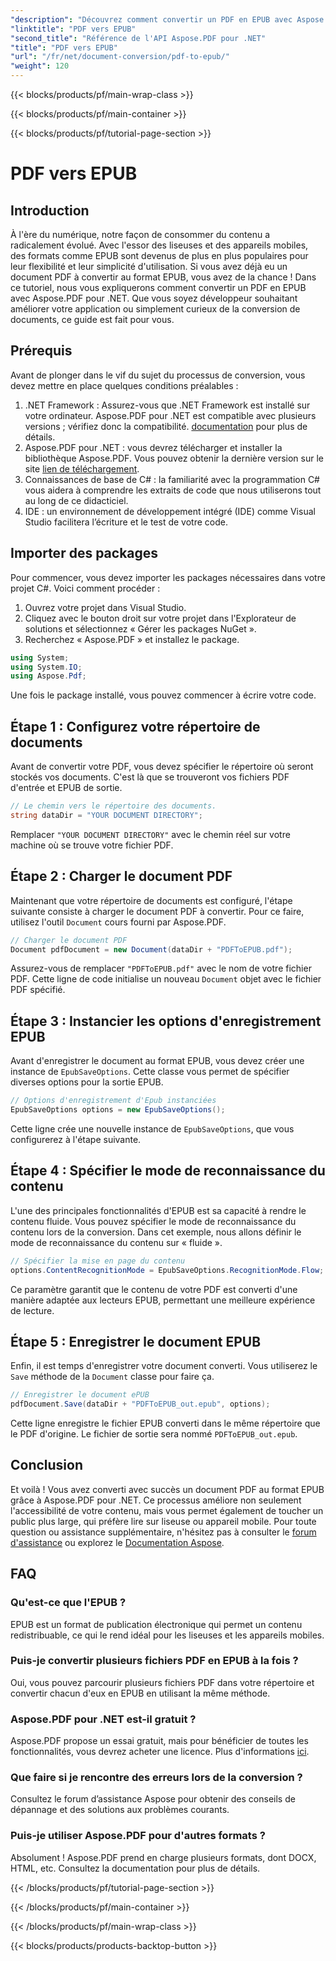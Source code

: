 ```yaml
---
"description": "Découvrez comment convertir un PDF en EPUB avec Aspose.PDF pour .NET grâce à ce tutoriel étape par étape. Idéal pour les développeurs et les créateurs de contenu."
"linktitle": "PDF vers EPUB"
"second_title": "Référence de l'API Aspose.PDF pour .NET"
"title": "PDF vers EPUB"
"url": "/fr/net/document-conversion/pdf-to-epub/"
"weight": 120
---
```


{{< blocks/products/pf/main-wrap-class >}}

{{< blocks/products/pf/main-container >}}

{{< blocks/products/pf/tutorial-page-section >}}

# PDF vers EPUB

## Introduction

À l'ère du numérique, notre façon de consommer du contenu a radicalement évolué. Avec l'essor des liseuses et des appareils mobiles, des formats comme EPUB sont devenus de plus en plus populaires pour leur flexibilité et leur simplicité d'utilisation. Si vous avez déjà eu un document PDF à convertir au format EPUB, vous avez de la chance ! Dans ce tutoriel, nous vous expliquerons comment convertir un PDF en EPUB avec Aspose.PDF pour .NET. Que vous soyez développeur souhaitant améliorer votre application ou simplement curieux de la conversion de documents, ce guide est fait pour vous.

## Prérequis

Avant de plonger dans le vif du sujet du processus de conversion, vous devez mettre en place quelques conditions préalables :

1. .NET Framework : Assurez-vous que .NET Framework est installé sur votre ordinateur. Aspose.PDF pour .NET est compatible avec plusieurs versions ; vérifiez donc la compatibilité. [documentation](https://reference.aspose.com/pdf/net/) pour plus de détails.
2. Aspose.PDF pour .NET : vous devrez télécharger et installer la bibliothèque Aspose.PDF. Vous pouvez obtenir la dernière version sur le site [lien de téléchargement](https://releases.aspose.com/pdf/net/).
3. Connaissances de base de C# : la familiarité avec la programmation C# vous aidera à comprendre les extraits de code que nous utiliserons tout au long de ce didacticiel.
4. IDE : un environnement de développement intégré (IDE) comme Visual Studio facilitera l’écriture et le test de votre code.

## Importer des packages

Pour commencer, vous devez importer les packages nécessaires dans votre projet C#. Voici comment procéder :

1. Ouvrez votre projet dans Visual Studio.
2. Cliquez avec le bouton droit sur votre projet dans l'Explorateur de solutions et sélectionnez « Gérer les packages NuGet ».
3. Recherchez « Aspose.PDF » et installez le package.

```csharp
using System;
using System.IO;
using Aspose.Pdf;
```

Une fois le package installé, vous pouvez commencer à écrire votre code.

## Étape 1 : Configurez votre répertoire de documents

Avant de convertir votre PDF, vous devez spécifier le répertoire où seront stockés vos documents. C'est là que se trouveront vos fichiers PDF d'entrée et EPUB de sortie.

```csharp
// Le chemin vers le répertoire des documents.
string dataDir = "YOUR DOCUMENT DIRECTORY";
```

Remplacer `"YOUR DOCUMENT DIRECTORY"` avec le chemin réel sur votre machine où se trouve votre fichier PDF.

## Étape 2 : Charger le document PDF

Maintenant que votre répertoire de documents est configuré, l'étape suivante consiste à charger le document PDF à convertir. Pour ce faire, utilisez l'outil `Document` cours fourni par Aspose.PDF.

```csharp
// Charger le document PDF
Document pdfDocument = new Document(dataDir + "PDFToEPUB.pdf");
```

Assurez-vous de remplacer `"PDFToEPUB.pdf"` avec le nom de votre fichier PDF. Cette ligne de code initialise un nouveau `Document` objet avec le fichier PDF spécifié.

## Étape 3 : Instancier les options d'enregistrement EPUB

Avant d'enregistrer le document au format EPUB, vous devez créer une instance de `EpubSaveOptions`. Cette classe vous permet de spécifier diverses options pour la sortie EPUB.

```csharp
// Options d'enregistrement d'Epub instanciées
EpubSaveOptions options = new EpubSaveOptions();
```

Cette ligne crée une nouvelle instance de `EpubSaveOptions`, que vous configurerez à l'étape suivante.

## Étape 4 : Spécifier le mode de reconnaissance du contenu

L'une des principales fonctionnalités d'EPUB est sa capacité à rendre le contenu fluide. Vous pouvez spécifier le mode de reconnaissance du contenu lors de la conversion. Dans cet exemple, nous allons définir le mode de reconnaissance du contenu sur « fluide ».

```csharp
// Spécifier la mise en page du contenu
options.ContentRecognitionMode = EpubSaveOptions.RecognitionMode.Flow;
```

Ce paramètre garantit que le contenu de votre PDF est converti d'une manière adaptée aux lecteurs EPUB, permettant une meilleure expérience de lecture.

## Étape 5 : Enregistrer le document EPUB

Enfin, il est temps d'enregistrer votre document converti. Vous utiliserez le `Save` méthode de la `Document` classe pour faire ça.

```csharp
// Enregistrer le document ePUB
pdfDocument.Save(dataDir + "PDFToEPUB_out.epub", options);
```

Cette ligne enregistre le fichier EPUB converti dans le même répertoire que le PDF d'origine. Le fichier de sortie sera nommé `PDFToEPUB_out.epub`.

## Conclusion

Et voilà ! Vous avez converti avec succès un document PDF au format EPUB grâce à Aspose.PDF pour .NET. Ce processus améliore non seulement l'accessibilité de votre contenu, mais vous permet également de toucher un public plus large, qui préfère lire sur liseuse ou appareil mobile. Pour toute question ou assistance supplémentaire, n'hésitez pas à consulter le [forum d'assistance](https://forum.aspose.com/c/pdf/10) ou explorez le [Documentation Aspose](https://reference.aspose.com/pdf/net/).

## FAQ

### Qu'est-ce que l'EPUB ?
EPUB est un format de publication électronique qui permet un contenu redistribuable, ce qui le rend idéal pour les liseuses et les appareils mobiles.

### Puis-je convertir plusieurs fichiers PDF en EPUB à la fois ?
Oui, vous pouvez parcourir plusieurs fichiers PDF dans votre répertoire et convertir chacun d'eux en EPUB en utilisant la même méthode.

### Aspose.PDF pour .NET est-il gratuit ?
Aspose.PDF propose un essai gratuit, mais pour bénéficier de toutes les fonctionnalités, vous devrez acheter une licence. Plus d'informations [ici](https://purchase.aspose.com/buy).

### Que faire si je rencontre des erreurs lors de la conversion ?
Consultez le forum d’assistance Aspose pour obtenir des conseils de dépannage et des solutions aux problèmes courants.

### Puis-je utiliser Aspose.PDF pour d'autres formats ?
Absolument ! Aspose.PDF prend en charge plusieurs formats, dont DOCX, HTML, etc. Consultez la documentation pour plus de détails.

{{< /blocks/products/pf/tutorial-page-section >}}

{{< /blocks/products/pf/main-container >}}

{{< /blocks/products/pf/main-wrap-class >}}

{{< blocks/products/products-backtop-button >}}